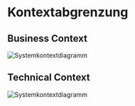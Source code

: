Kontextabgrenzung
========================


Business Context
----------------

![Systemkontextdiagramm](images/System_Context_Diagram.drawio)


Technical Context
-----------------

![Systemkontextdiagramm](images/Container_Diagram.drawio)
